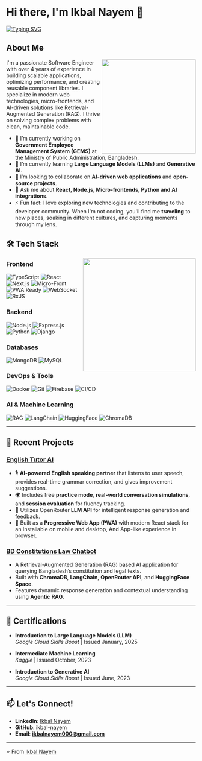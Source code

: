 # Hi there, I'm Ikbal Nayem 👋
<a href="https://git.io/typing-svg">
 <img src="https://readme-typing-svg.herokuapp.com?font=Winky+Sans&weight=400&size=20&duration=3000&pause=1000&color=2D9CCDE6&center=false&vCenter=false&random=false&width=435&lines=Software+Engineer+%26+AI+Enthusiast;Building+Scalable+Web+Applications;Expert+in+React%2C+Node.js+%26+Python;Passionate+about+AI+%26+Generative+Tech;Solving+Problems+with+Clean+Code" alt="Typing SVG" />
</a>

## About Me
<img src="https://miro.medium.com/max/1360/0*7Q3yvSIv_t0ioJ-Z.gif" align="right" width="250">
I'm a passionate Software Engineer with over 4 years of experience in building scalable applications, optimizing performance, and creating reusable component libraries. I specialize in modern web technologies, micro-frontends, and AI-driven solutions like Retrieval-Augmented Generation (RAG). I thrive on solving complex problems with clean, maintainable code.

- 🔭 I’m currently working on **Government Employee Management System (GEMS)** at the Ministry of Public Administration, Bangladesh.
- 🌱 I’m currently learning **Large Language Models (LLMs)** and **Generative AI**.
- 👯 I’m looking to collaborate on **AI-driven web applications** and **open-source projects**.
- 💬 Ask me about **React, Node.js, Micro-frontends, Python and AI integrations**.
- ⚡ Fun fact: I love exploring new technologies and contributing to the developer community. When I'm not coding, you'll find me **traveling** to new places, soaking in different cultures, and capturing moments through my lens.

## 🛠️ Tech Stack

<img src="https://analyticsindiamag.com/wp-content/uploads/2018/12/developer-dribbble.gif" align="right" width="300">

### Frontend
![TypeScript](https://img.shields.io/badge/TypeScript-20232A?style=for-the-badge&logo=typescript&logoColor=white)
![React](https://img.shields.io/badge/React-20232A?style=for-the-badge&logo=react&logoColor=61DAFB)
![Next.js](https://img.shields.io/badge/Next.js-000000?style=for-the-badge&logo=next.js&logoColor=white)
![Micro-Front](https://img.shields.io/badge/Micro--Front-8A2BE2?style=for-the-badge&logo=icinga&logoColor=white)
![PWA Ready](https://img.shields.io/badge/PWA-brightgreen?style=for-the-badge&logo=pwa)
![WebSocket](https://img.shields.io/badge/WebSocket-010101?style=for-the-badge&logo=websocket&logoColor=white)
![RxJS](https://img.shields.io/badge/RxJS-B7178C?style=for-the-badge&logo=reactivex&logoColor=white)

### Backend
![Node.js](https://img.shields.io/badge/Node.js-339933?style=for-the-badge&logo=node.js&logoColor=white)
![Express.js](https://img.shields.io/badge/Express.js-000000?style=for-the-badge&logo=express&logoColor=white)
![Python](https://img.shields.io/badge/Python-3776AB?style=for-the-badge&logo=python&logoColor=white)
![Django](https://img.shields.io/badge/Django-092E20?style=for-the-badge&logo=django&logoColor=white)

### Databases
![MongoDB](https://img.shields.io/badge/MongoDB-47A248?style=for-the-badge&logo=mongodb&logoColor=white)
![MySQL](https://img.shields.io/badge/MySQL-4479A1?style=for-the-badge&logo=mysql&logoColor=white)

### DevOps & Tools
![Docker](https://img.shields.io/badge/Docker-2496ED?style=for-the-badge&logo=docker&logoColor=white)
![Git](https://img.shields.io/badge/Git-F05032?style=for-the-badge&logo=git&logoColor=white)
![Firebase](https://img.shields.io/badge/Firebase-FFCA28?style=for-the-badge&logo=firebase&logoColor=black)
![CI/CD](https://img.shields.io/badge/CI/CD-000000?style=for-the-badge&logo=githubactions&logoColor=white)

### AI & Machine Learning
![RAG](https://img.shields.io/badge/RAG-000000?style=for-the-badge&logo=openai&logoColor=white)
![LangChain](https://img.shields.io/badge/LangChain-000000?style=for-the-badge&logo=langchain&logoColor=white)
![HuggingFace](https://img.shields.io/badge/HuggingFace-FFD43B?style=for-the-badge&logo=huggingface&logoColor=black)
![ChromaDB](https://img.shields.io/badge/ChromaDB-000000?style=for-the-badge&logo=chromadb&logoColor=white)

---

## 🚀 Recent Projects

### [English Tutor AI](https://english-tutor-ai.vercel.app)
- 🎙️ **AI-powered English speaking partner** that listens to user speech, provides real-time grammar correction, and gives improvement suggestions.
- 🌍 Includes free **practice mode**, **real-world conversation simulations**, and **session evaluation** for fluency tracking.
- 🧠 Utilizes OpenRouter **LLM API** for intelligent response generation and feedback.
- 📱 Built as a **Progressive Web App (PWA)** with modern React stack for an Installable on mobile and desktop, And App-like experience in browser.

### [BD Constitutions Law Chatbot](https://bd-constitution-law-ai.netlify.app)
- A Retrieval-Augmented Generation (RAG) based AI application for querying Bangladesh’s constitution and legal texts.
- Built with **ChromaDB**, **LangChain**, **OpenRouter API**, and **HuggingFace Space**.
- Features dynamic response generation and contextual understanding using **Agentic RAG**.

---

## 📜 Certifications

- **Introduction to Large Language Models (LLM)**  
  *Google Cloud Skills Boost* | Issued January, 2025

- **Intermediate Machine Learning**  
  *Kaggle* | Issued October, 2023

- **Introduction to Generative AI**  
  *Google Cloud Skills Boost* | Issued June, 2023

---

## 📫 Let's Connect!

- **LinkedIn**: [Ikbal Nayem](https://www.linkedin.com/in/ikbal-nayem/)
- **GitHub**: [ikbal-nayem](https://github.com/ikbal-nayem)
- **Email**: **ikbalnayem000@gmail.com**

---

⭐️ From [Ikbal Nayem](https://github.com/ikbal-nayem)
